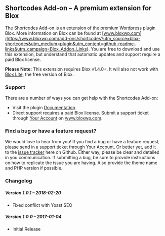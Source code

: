 ## Shortcodes Add-on – A premium extension for Blox

The Shortcodes Add-on is an extension of the premium Wordpress plugin Blox. More information on Blox can be found at [www.bloxwp.com](https://www.bloxwp.com/add-ons/shortcodes?utm_source=blox-shortcodes&utm_medium=plugin&utm_content=github-readme-links&utm_campaign=Blox_Addon_Links). You are free to download and use this extension, but understand that automatic updates and support require a paid Blox license.

**Please Note:** This extension requires Blox v1.4.0+. It will also not work with [Blox Lite](https://wordpress.org/support/plugin/blox-lite), the free version of Blox.

### Support

There are a number of ways you can get help with the Shortcodes Add-on:

* Visit the plugin [Documentation](https://www.bloxwp.com/add-ons/shortcodes?utm_source=blox-shortcodes&utm_medium=plugin&utm_content=github-readme-links&utm_campaign=Blox_Addon_Links).
* Direct support requires a paid Blox license. Submit a support ticket through [Your Account](https://www.bloxwp.com/your-account/?utm_source=blox-shortcodes&utm_medium=plugin&utm_content=github-readme-links&utm_campaign=Blox_Plugin_Links) on www.bloxwp.com.

### Find a bug or have a feature request?

We would love to hear from you! If you find a bug or have a feature request, please send in a support ticket through [Your Account](https://www.bloxwp.com/your-account/?utm_source=blox-shortcodes&utm_medium=plugin&utm_content=github-readme-links&utm_campaign=Blox_Addon_Links). Or better yet, add it to the [issue tracker](https://github.com/ndiego/blox-shortcodes/issues) here on Github. Either way, please be clear and detailed in you communication. If submitting a bug, be sure to provide instructions on how to replicate the issue you are having. Also provide the theme name and PHP version if possible.

### Changelog

##### Version 1.0.1 – 2018-02-20
* Fixed conflict with Yoast SEO

##### Version 1.0.0 – 2017-01-04
* Initial Release
